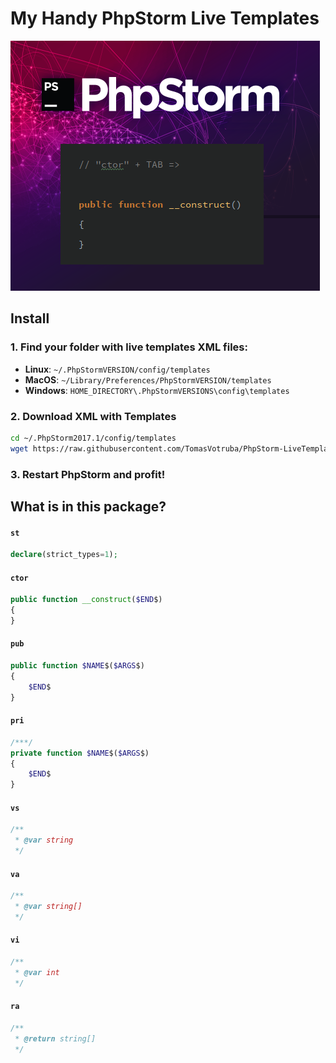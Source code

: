 # My Handy PhpStorm Live Templates

![Constructor Live Template](phpstorm_live_templates.png)

## Install

### 1. Find your folder with live templates XML files:

- **Linux**: `~/.PhpStormVERSION/config/templates`
- **MacOS**: `~/Library/Preferences/PhpStormVERSION/templates`
- **Windows**: `HOME_DIRECTORY\.PhpStormVERSIONS\config\templates`

### 2. Download XML with Templates

```bash
cd ~/.PhpStorm2017.1/config/templates
wget https://raw.githubusercontent.com/TomasVotruba/PhpStorm-LiveTemplates/master/tomas_votruba_php.xml
```

### 3. Restart PhpStorm and profit!


## What is in this package?

#### `st`

```php
declare(strict_types=1);
```

#### `ctor`

```php
public function __construct($END$)
{
}
```

#### `pub`

```php
public function $NAME$($ARGS$)
{
    $END$
}
```

#### `pri`

```php
/***/
private function $NAME$($ARGS$)
{
    $END$
}
```

#### `vs`

```php
/**
 * @var string
 */
```

#### `va`

```php
/**
 * @var string[]
 */
```

#### `vi`

```php
/**
 * @var int
 */
```

#### `ra`

```php
/**
 * @return string[]
 */
```
